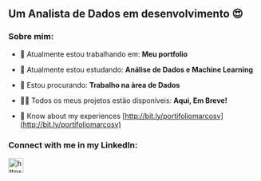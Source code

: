 <h2>Um Analista de Dados em desenvolvimento 😍</h2>

<h3 align="left">Sobre mim:</h3>

- 🔭 Atualmente estou trabalhando em:  **Meu portfolio**

- 🌱 Atualmente estou estudando:   **Análise de Dados e Machine Learning**

- 🤝 Estou procurando:   **Trabalho na àrea de Dados**

- 👨‍💻 Todos os meus projetos estão disponíveis:   **Aqui, Em Breve!**

- 📄 Know about my experiences [http://bit.ly/portifoliomarcosv](http://bit.ly/portifoliomarcosv)

<h3 align="left">Connect with me in my LinkedIn:</h3>
<p align="left">
<a href="https://linkedin.com/in/marcos-vinicios/" target="blank"><img align="center" src="https://icons.iconarchive.com/icons/limav/flat-gradient-social/256/Linkedin-icon.png" alt="https://linkedin.com/in/marcos-vinicios/" width="30" height="30"/></a>
</p>
